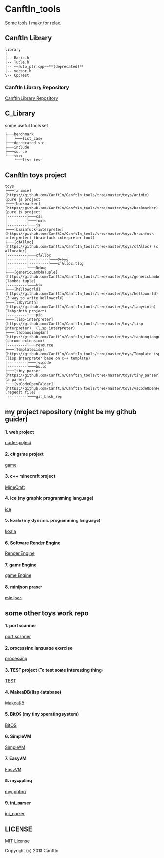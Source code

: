# CanftIn_tools
Some tools I make for relax.

## CanftIn Library

```
library
|
|-- Basic.h
|-- Tuple.h
|-- ~~auto_ptr.cpp~~**(deprecated)**
|-- vector.h
\-- CppTest
```
### CanftIn Library Repository
[CanftIn Library Repository](https://github.com/CanftIn/CanftIn_Library)

## C_Library

some useful tools set

```
├───benchmark
│   └───list_case
├───deprecated_src
├───include
├───source
└───test
    └───list_test
```

## CanftIn toys project
```
toys
├───[animie](https://github.com/CanftIn/CanftIn_tools/tree/master/toys/animie) (pure js project)
├───[bookmarker](https://github.com/CanftIn/CanftIn_tools/tree/master/toys/bookmarker) (pure js project)
│---------├───css
│---------├───fonts
│---------└───js
├───[brainfuck-interpreter](https://github.com/CanftIn/CanftIn_tools/tree/master/toys/brainfuck-interpreter) (brainfuck interpreter tool)
├───[cfAlloc](https://github.com/CanftIn/CanftIn_tools/tree/master/toys/cfAlloc) (c allocator)
│---------├───cfAlloc
│---------│---------└───Debug
│---------│---------└───cfAlloc.tlog
│---------└───Debug
├───[genericLambdaTuple](https://github.com/CanftIn/CanftIn_tools/tree/master/toys/genericLambdaTuple)  (lambda tuple)
│---------└───bin
├───[helloworld](https://github.com/CanftIn/CanftIn_tools/tree/master/toys/helloworld)  (3 way to write helloworld)
├───[labyrinth](https://github.com/CanftIn/CanftIn_tools/tree/master/toys/labyrinth)   (labyrinth project)
│---------└───pic
├───[lisp-interpreter](https://github.com/CanftIn/CanftIn_tools/tree/master/toys/lisp-interpreter)  (lisp interpreter)
├───[taobaoqiangdan](https://github.com/CanftIn/CanftIn_tools/tree/master/toys/taobaoqiangdan)  (chrome extension)
│---------└───resource
├───[TemplateLisp](https://github.com/CanftIn/CanftIn_tools/tree/master/toys/TemplateLisp)    (lisp interpreter base on c++ template)
│---------├───.vscode
│---------└───build
├───[tiny_parser](https://github.com/CanftIn/CanftIn_tools/tree/master/toys/tiny_parser)     (a parser)
└───[vsCodeOpenFolder](https://github.com/CanftIn/CanftIn_tools/tree/master/toys/vsCodeOpenFolder)    (regedit file)
 ---------└───git_bash_reg

```

## my project repository (might be my github guider)

#### 1. web project

[node-project](https://github.com/CanftIn/node-project)

#### 2. c# game project

[game](https://github.com/CanftIn/Games)

#### 3. c++ minecraft project

[MineCraft](https://github.com/CanftIn/MineCraft)

#### 4. ice (my graphic programming language)

[ice](https://github.com/CanftIn/ice)

#### 5. koala (my dynamic programming language)

[koala](https://github.com/CanftIn/koala)

#### 6. Software Render Engine

[Render Engine](https://github.com/CanftIn/RenderEngine)

#### 7. game Engine

[game Engine](https://github.com/CanftIn/GameEngine)


#### 8. minijson praser

[minijson](https://github.com/CanftIn/minijson)

## some other toys work repo

#### 1. port scanner

[port scanner](https://github.com/CanftIn/minijson)

#### 2. processing language exercise

[processing](https://github.com/CanftIn/processing_code)

#### 3. TEST project (To test some interesting thing)

[TEST](https://github.com/CanftIn/TEST)

#### 4. MakeaDB(lisp database)

[MakeaDB](https://github.com/CanftIn/MakeaDB)

#### 5. BitOS (my tiny operating system)

[BitOS](https://github.com/CanftIn/BitOS)

#### 6. SimpleVM

[SimpleVM](https://github.com/CanftIn/SimpleVM)

#### 7. EasyVM

[EasyVM](https://github.com/CanftIn/EasyVM)

#### 8. mycpplinq

[mycpplinq](https://github.com/CanftIn/mycpplinq)

#### 9. ini_parser

[ini_parser](https://github.com/CanftIn/ini_parser)

## LICENSE

[MIT License](./LICENSE)

Copyright (c) 2018 CanftIn